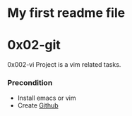 # My first readme  file
# 0x02-git
  
0x002-vi Project is a vim related tasks.


### Precondition 

- Install emacs or vim
- Create [Github](https://github.com/)
